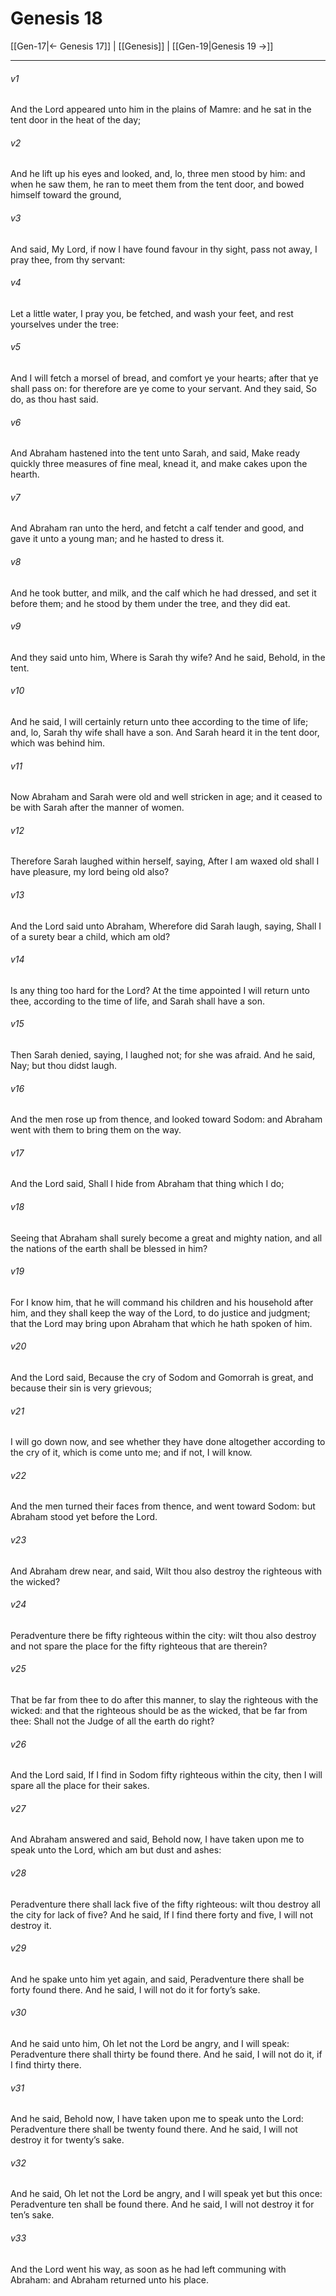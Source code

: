 # Genesis 18

[[Gen-17|← Genesis 17]] | [[Genesis]] | [[Gen-19|Genesis 19 →]]
***

###### v1
And the Lord appeared unto him in the plains of Mamre: and he sat in the tent door in the heat of the day;
###### v2
And he lift up his eyes and looked, and, lo, three men stood by him: and when he saw them, he ran to meet them from the tent door, and bowed himself toward the ground,
###### v3
And said, My Lord, if now I have found favour in thy sight, pass not away, I pray thee, from thy servant:
###### v4
Let a little water, I pray you, be fetched, and wash your feet, and rest yourselves under the tree:
###### v5
And I will fetch a morsel of bread, and comfort ye your hearts; after that ye shall pass on: for therefore are ye come to your servant. And they said, So do, as thou hast said.
###### v6
And Abraham hastened into the tent unto Sarah, and said, Make ready quickly three measures of fine meal, knead it, and make cakes upon the hearth.
###### v7
And Abraham ran unto the herd, and fetcht a calf tender and good, and gave it unto a young man; and he hasted to dress it.
###### v8
And he took butter, and milk, and the calf which he had dressed, and set it before them; and he stood by them under the tree, and they did eat.
###### v9
And they said unto him, Where is Sarah thy wife? And he said, Behold, in the tent.
###### v10
And he said, I will certainly return unto thee according to the time of life; and, lo, Sarah thy wife shall have a son. And Sarah heard it in the tent door, which was behind him.
###### v11
Now Abraham and Sarah were old and well stricken in age; and it ceased to be with Sarah after the manner of women.
###### v12
Therefore Sarah laughed within herself, saying, After I am waxed old shall I have pleasure, my lord being old also?
###### v13
And the Lord said unto Abraham, Wherefore did Sarah laugh, saying, Shall I of a surety bear a child, which am old?
###### v14
Is any thing too hard for the Lord? At the time appointed I will return unto thee, according to the time of life, and Sarah shall have a son.
###### v15
Then Sarah denied, saying, I laughed not; for she was afraid. And he said, Nay; but thou didst laugh.
###### v16
And the men rose up from thence, and looked toward Sodom: and Abraham went with them to bring them on the way.
###### v17
And the Lord said, Shall I hide from Abraham that thing which I do;
###### v18
Seeing that Abraham shall surely become a great and mighty nation, and all the nations of the earth shall be blessed in him?
###### v19
For I know him, that he will command his children and his household after him, and they shall keep the way of the Lord, to do justice and judgment; that the Lord may bring upon Abraham that which he hath spoken of him.
###### v20
And the Lord said, Because the cry of Sodom and Gomorrah is great, and because their sin is very grievous;
###### v21
I will go down now, and see whether they have done altogether according to the cry of it, which is come unto me; and if not, I will know.
###### v22
And the men turned their faces from thence, and went toward Sodom: but Abraham stood yet before the Lord.
###### v23
And Abraham drew near, and said, Wilt thou also destroy the righteous with the wicked?
###### v24
Peradventure there be fifty righteous within the city: wilt thou also destroy and not spare the place for the fifty righteous that are therein?
###### v25
That be far from thee to do after this manner, to slay the righteous with the wicked: and that the righteous should be as the wicked, that be far from thee: Shall not the Judge of all the earth do right?
###### v26
And the Lord said, If I find in Sodom fifty righteous within the city, then I will spare all the place for their sakes.
###### v27
And Abraham answered and said, Behold now, I have taken upon me to speak unto the Lord, which am but dust and ashes:
###### v28
Peradventure there shall lack five of the fifty righteous: wilt thou destroy all the city for lack of five? And he said, If I find there forty and five, I will not destroy it.
###### v29
And he spake unto him yet again, and said, Peradventure there shall be forty found there. And he said, I will not do it for forty’s sake.
###### v30
And he said unto him, Oh let not the Lord be angry, and I will speak: Peradventure there shall thirty be found there. And he said, I will not do it, if I find thirty there.
###### v31
And he said, Behold now, I have taken upon me to speak unto the Lord: Peradventure there shall be twenty found there. And he said, I will not destroy it for twenty’s sake.
###### v32
And he said, Oh let not the Lord be angry, and I will speak yet but this once: Peradventure ten shall be found there. And he said, I will not destroy it for ten’s sake.
###### v33
And the Lord went his way, as soon as he had left communing with Abraham: and Abraham returned unto his place. 
